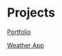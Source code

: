 # Projects

[Portfolio](https://magyarmatyas.github.io/portfolio/src/)

[Weather App](https://magyarmatyas.github.io/WeatherApp/)

